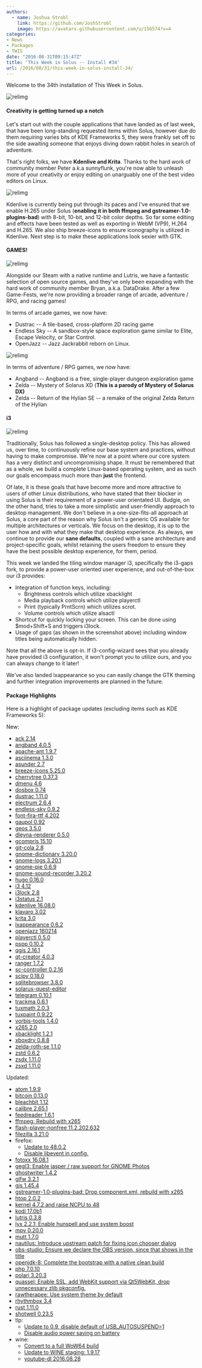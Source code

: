```yaml
---
authors:
  - name: Joshua Strobl
    link: https://github.com/JoshStrobl
    image: https://avatars.githubusercontent.com/u/156574?v=4
categories:
- News
- Packages
- TWIS
date: "2016-08-31T09:15:47Z"
title: 'This Week in Solus -- Install #34'
url: /2016/08/31/this-week-in-solus-install-34/
---
```

Welcome to the 34th installation of This Week in Solus. 

![relimg](https://i.giphy.com/OCu7zWojqFA1W.gif)

#### Creativity is getting turned up a notch

Let's start out with the couple applications that have landed as of last week, that have been long-standing requested items within Solus, however due do them requiring varies bits of KDE Frameworks 5, they were frankly set off to the side awaiting 
someone that enjoys diving down rabbit holes in search of adventure.

That's right folks, we have **Kdenlive and Krita**. Thanks to the hard work of community member Peter a.k.a sunnyflunk, you're now able to unleash more of your creativity or enjoy editing on unarguably one of the best video editors on Linux.

![relimg](Screenshot-from-2016-08-25-17-52-00.png)

Kdenlive is currently being put through its paces and I've ensured that we enable H.265 under Solus (**enabling it in both ffmpeg and gstreamer-1.0-plugins-bad**) with 8-bit, 10-bit, and 12-bit color depths. So far some editing and effects have been 
tested as well as exporting in WebM (VP9), H.264 and H.265. We also ship breeze-icons to ensure iconography is utilized in Kdenlive. Next step is to make these applications look sexier with GTK.

#### GAMES!

![relimg](all-the-games.jpg)

Alongside our Steam with a native runtime and Lutris, we have a fantastic selection of open source games, and they've only been expanding with the hard work of community member Bryan, a.k.a. DataDrake. After a few Game-Fests, we're now providing a 
broader range of arcade, adventure / RPG, and racing games!

In terms of arcade games, we now have:

- Dustrac -- A tile-based, cross-platform 2D racing game
- Endless Sky -- A sandbox-style space exploration game similar to Elite, Escape Velocity, or Star Control.
- OpenJazz -- Jazz Jackrabbit reborn on Linux.

![relimg](endless-sky.png)

In terms of adventure / RPG games, we now have:

- Angband -- Angband is a free, single-player dungeon exploration game
- Zelda -- Mystery of Solarus XD (**This is a parody of Mystery of Solarus DX)**
- Zelda -- Return of the Hylian SE -- a remake of the original Zelda Return of the Hylian

#### i3

![relimg](2016-08-31-110305_1366x768_scrot.png)

Traditionally, Solus has followed a single-desktop policy. This has allowed us, over time, to continuously refine our base system and practices, without having to make compromise. We're now at a point where our core system has a very distinct and 
uncompromising shape. It must be remembered that as a whole, we build a complete Linux-based operating system, and as such our goals encompass much more than **just** the frontend.

Of late, it is these goals that have become more and more attractive to users of other Linux distributions, who have stated that their blocker in using Solus is their requirement of a power-user orientated UI. Budgie, on the other hand, tries to take a more 
simplistic and user-friendly approach to desktop management. We don't believe in a one-size-fits-all approach at Solus, a core part of the reason why Solus isn't a generic OS available for multiple architectures or verticals. We focus on the desktop, it is up 
to the user how and with what they make that desktop experience. As always, we continue to provide our **sane defaults**, coupled with a sane architecture and project-specific goals, whilst retaining the users freedom to ensure they have the best possible 
desktop experience, for them, period.

This week we landed the tiling window manager i3, specifically the i3-gaps fork, to provide a power-user oriented user experience, and out-of-the-box our i3 provides:

- Integration of function keys, including: 
  - Brightness controls which utilize xbacklight
  - Media playback controls which utilize playerctl
  - Print (typically PrntScrn) which utilizes scrot.
  - Volume controls which utilize alsactl
- Shortcut for quickly locking your screen. This can be done using $mod+Shift+S and triggers i3lock.
- Usage of gaps (as shown in the screenshot above) including window titles being automatically hidden.

Note that all the above is opt-in. If i3-config-wizard sees that you already have provided i3 configuration, it won't prompt you to utilize ours, and you can always change to it later!

We've also landed lxappearance so you can easily change the GTK theming and further integration improvements are planned in the future.

#### Package Highlights

Here is a highlight of package updates (excluding items such as KDE Frameworks 5):

New:

- [ack 2.14](https://git.solus-project.com/packages/ack/commit/?id=162933b6f1e9dafba81b8a321080d91cd9b11052)
- [angband 4.0.5](https://git.solus-project.com/packages/angband/commit/?id=68259b95d7ca7aab01d2e1d9184ea44d96892d2f)
- [apache-ant 1.9.7](https://git.solus-project.com/packages/apache-ant/commit/?id=79ebee7daa3b4116dc545e5f1c84dc2a376836a6)
- [asciinema 1.3.0](https://git.solus-project.com/packages/asciinema/commit/?id=94300136374e41355ac70de875f012fd9ee2f365)
- [asunder 2.7](https://git.solus-project.com/packages/asunder/commit/?id=73f57882a3366911e1a0c6f934f936ee000c55fa)
- [breeze-icons 5.25.0](https://git.solus-project.com/packages/breeze-icons/commit/?id=be1a518bae78872c2adc1e611f9480ef6263799f)
- [cherrytree 0.37.3](https://git.solus-project.com/packages/cherrytree/commit/?id=1a2ae024e0abec7600235a8ed6555a435e0cc4ec)
- [dmenu 4.6](https://git.solus-project.com/packages/dmenu/commit/?id=80bbf5c220c73a136e1dffeca8cd447337dccd95)
- [dosbox 0.74](https://git.solus-project.com/packages/dosbox/commit/?id=1bc0a1d53e8a2dc7a0a8d99c99c69ee6592dc81d)
- [dustrac 1.11.0](https://git.solus-project.com/packages/dustrac/commit/?id=0de022edec6cfd37877186b90f260007f75b8c95)
- [electrum 2.6.4](https://github.com/Airblader/i3)
- [endless-sky 0.9.2](https://git.solus-project.com/packages/endless-sky/commit/?id=72a2fe1156671420548a059ac3acef9137988503)
- [font-fira-ttf 4.202](https://git.solus-project.com/packages/font-fira-ttf/commit/?id=90fb231e8d02acb1ee602a304e60261cda0f35db)
- [gaupol 0.92](https://git.solus-project.com/packages/gaupol/commit/?id=b90d6f56789aa6f2e159b5774f148c2a6912405f)
- [geos 3.5.0](https://git.solus-project.com/packages/geos/commit/?id=b525d0812cfa53e5a884c50b50be6a8030a6640c)
- [dleyna-renderer 0.5.0](https://git.solus-project.com/packages/dleyna-renderer/commit/?id=e542b3cb621342641d573d356ac2f329f7a850a1)
- [gcompris 15.10](https://git.solus-project.com/packages/gcompris/commit/?id=86b752c9b8fd050a317fdd44a28bfbcdd7871cc6)
- [git-cola 2.8](https://git.solus-project.com/packages/git-cola/commit/?id=cd10e63dd3f2788f16fd1fa0d80fbc0079a391e1)
- [gnome-dictionary 3.20.0](https://git.solus-project.com/packages/gnome-dictionary/commit/?id=9f4ed499834cfc608cff897472a6458062858cca)
- [gnome-logs 3.20.1](https://git.solus-project.com/packages/gnome-logs/commit/?id=55ecefe896c08533ace0411b026b89596c74371c)
- [gnome-pie 0.6.9](https://git.solus-project.com/packages/gnome-pie/commit/?id=30679b6b8d45dffc20926d1a3a97957b2c1b4534)
- [gnome-sound-recorder 3.20.2](https://git.solus-project.com/packages/gnome-sound-recorder/commit/?id=5aeb324741f5d6ed32c1d01d765ab3eb58c5fb07)
- [hugo 0.16.0](https://git.solus-project.com/packages/hugo/commit/?id=4bd06a3adb4f9c6925f9f318cd58906da3edfbf8)
- [i3 4.12](https://git.solus-project.com/packages/i3/)
- [i3lock 2.8](https://git.solus-project.com/packages/i3lock/commit/?id=618b17b6bf691c9acd764dab88dfd484c58a59d5)
- [i3status 2.1](https://git.solus-project.com/packages/i3status/commit/?id=2bd513408be96ba001227d0df1bd7c01947ab5b0)
- [kdenlive 16.08.0](https://git.solus-project.com/packages/kdenlive/commit/?id=a8ba96f087a8f712acf6487f8181a0a5de2d7240)
- [klavaro 3.02](https://git.solus-project.com/packages/klavaro/commit/?id=84f1af033d22e9246a7c6f95f081a90940dfaeb0)
- [krita 3.0](https://git.solus-project.com/packages/krita/commit/?id=34207a727abe600f82f65e5d620cf9e145189e28)
- [lxappearance 0.6.2](https://git.solus-project.com/packages/lxappearance/commit/?id=e6a1b76e4e030e7a852ae2d4644352837ddcf2fa)
- [openjazz 160214](https://git.solus-project.com/packages/openjazz/commit/?id=be0cb862ecfdf8c70723eb54d115fa7a3c801824)
- [playerctl 0.5.0](https://git.solus-project.com/packages/playerctl/commit/?id=b91664a6164c6349a471de86bb127c649e8b2e5f)
- [pspp 0.10.2](https://git.solus-project.com/packages/pspp/commit/?id=b04f219b0b07d9d2d2ecd5feb0574944c4212ad5)
- [qgis 2.16.1](https://git.solus-project.com/packages/qgis/commit/?id=c972614835615b4d05f3f4611113c4fe0e79c533)
- [qt-creator 4.0.3](https://git.solus-project.com/packages/qt-creator/commit/?id=952dca1ed04203b8811728a965e35b314f65ac69)
- [ranger 1.7.2](https://git.solus-project.com/packages/ranger/commit/?id=f8a71eed51c6ab0b925cd16c3dadf53e87f935eb)
- [sc-controller 0.2.16](https://git.solus-project.com/packages/sc-controller/commit/?id=a5e45f7c5cdbde0157cec8662169673b609d6bed)
- [scipy 0.18.0](https://git.solus-project.com/packages/scipy/commit/?id=f9ace02b6d412dc373510f8896f0b5d6a576b1f1)
- [sqlitebrowser 3.8.0](https://git.solus-project.com/packages/sqlitebrowser/commit/?id=33a22623f1a94b87bfab3d345097164557c7c0d5)
- [solarus-quest-editor](https://git.solus-project.com/packages/solarus-quest-editor/commit/?id=56bbd9cc0b9ab88e1bab4bb24b1094cdba669f1a)
- [telegram 0.10.1](https://git.solus-project.com/packages/telegram/commit/?id=3600ef3c17f641df83756993077886dfbdf9eb66)
- [trackma 0.6.1](https://git.solus-project.com/packages/trackma/commit/?id=1e5ccdbb9766901e80df6b61326eb111c9e6847c)
- [tuxmath 2.0.3](https://git.solus-project.com/packages/tuxmath/commit/?id=60783608fac791161cdc70bdc8d65fb1f30965cb)
- [tuxpaint 0.9.22](https://git.solus-project.com/packages/tuxpaint/commit/?id=436d1d9a28744b34849f7e5a60d17fd72dc25b94)
- [vorbis-tools 1.4.0](https://git.solus-project.com/packages/vorbis-tools/commit/?id=4c5601573a21f47f4068a278a110ada899b3f1b4)
- [x265 2.0](https://git.solus-project.com/packages/x265/commit/?id=6f86cae255d982ed94904edc3a793e03bb4b7ead)
- [xbacklight 1.2.1](https://git.solus-project.com/packages/xbacklight/commit/?id=d4be16840e35eb4af634620f1b2a72cb1c820f9c)
- [xboxdrv 0.8.8](https://git.solus-project.com/packages/xboxdrv/commit/?id=0b4bfae49023dadead5fac9f684bb720944226fd)
- [zelda-roth-se 1.1.0](https://git.solus-project.com/packages/zelda-roth-se/commit/?id=83d4eb87c24c48e475265af710232722ab85c807)
- [zstd 0.6.2](https://git.solus-project.com/packages/zstd/commit/?id=5ac350ea951ea9cfd4f7efc4d6e588cdb47d12e8)
- [zsdx 1.11.0](https://git.solus-project.com/packages/zsdx/commit/?id=d85c90bc4506e6de67077ee512e79ae92a675019)
- [zsxd 1.11.0](https://git.solus-project.com/packages/zsxd/commit/?id=f27106544db311655b54761050c65eaaca755fb8)

Updated:

- [atom 1.9.9](https://git.solus-project.com/packages/atom/commit/?id=1a171610346022a2601d462ee6bd28961a25492c)
- [bitcoin 0.13.0](https://git.solus-project.com/packages/bitcoin/commit/?id=ebe53693f60cba3c57f86f5e95451c531d4c94a6)
- [bleachbit 1.12](https://git.solus-project.com/packages/bleachbit/commit/?id=c7c43c27c104b1ca5e4a35a60df0643373f0faca)
- [calibre 2.65.1](https://git.solus-project.com/packages/calibre/commit/?id=dc3ea5132dc74e4c8ce756ad0be855427afd6734)
- [feedreader 1.6.1](https://git.solus-project.com/packages/feedreader/commit/?id=50777c87fbb95e4192feb92dbc9e4ab599f266a2)
- [ffmpeg: Rebuild with x265](https://git.solus-project.com/packages/ffmpeg/commit/?id=ff31ecafb1e318e8ae81ccc29e20e0cd8e4a50fc)
- [flash-player-nonfree 11.2.202.632](https://git.solus-project.com/packages/flash-player-nonfree/commit/?id=0f4dab31cf7b8e5b1eef7e668a93a6f91ab396a6)
- [filezilla 3.21.0](https://git.solus-project.com/packages/filezilla/commit/?id=db02efb05eb954e89af71e78d4a7fd785827ac5f)
- firefox: 
  - [Update to 48.0.2](https://git.solus-project.com/packages/firefox/commit/?id=b204dfa5c6285d173b9a6d409989a5f49afce4b7)
  - [Disable libevent in config.](https://git.solus-project.com/packages/firefox/commit/?id=2cfd33c313d37c641ed8a30fb3fc17664df0d05e)
- [fotoxx 16.08.1](https://git.solus-project.com/packages/fotoxx/commit/?id=ec429167b0342905875b47004d4e57619a6cc992)
- [gegl3: Enable jasper / raw support for GNOME Photos](https://git.solus-project.com/packages/gegl3/commit/?id=b98cfba75865f7eca3a476ef156040982aab9dd2)
- [ghostwriter 1.4.2](https://git.solus-project.com/packages/ghostwriter/commit/?id=faafd901eccd43cb967514402cb470b8f8af0ff8)
- [glfw 3.2.1](https://git.solus-project.com/packages/glfw/commit/?id=7b2999275e3e019e95fa00e6101a827cb015542c)
- [gjs 1.45.4](https://git.solus-project.com/packages/gjs/commit/?id=d74c880a7b21e1d580e14e20e4a2c672563b8789)
- [gstreamer-1.0-plugins-bad: Drop component.xml, rebuild with x265](https://git.solus-project.com/packages/gstreamer-1.0-plugins-bad/commit/?id=ec71f8003a94ab5343567420e21e490d8e145e5c)
- [htop 2.0.2](https://git.solus-project.com/packages/htop/commit/?id=295b6d2e65908c6f67f1c0c6e5a695be40524cd8)
- [kernel 4.7.2 and raise NCPU to 48](https://git.solus-project.com/packages/kernel/commit/?id=17835134f4cf816bb7485644457eb35b2ee9f5c8)
- [kodi 17.0b1](https://git.solus-project.com/packages/kodi/commit/?id=c50382f66414ec2927a7e7a2cb80416f1b676ef6)
- [lutris 0.3.8](https://git.solus-project.com/packages/lutris/commit/?id=9cf3a1dbf17c0d89cddf42428f4a62bd56f12b63)
- [lyx 2.2.1: Enable hunspell and use system boost](https://git.solus-project.com/packages/lyx/commit/?id=93e11a6fc9a6ab89b92cfdcd3130832765b2ab99)
- [mpv 0.20.0](https://git.solus-project.com/packages/mpv/commit/?id=b7e2fbc2dce82a2184f34a6597ec4d5d8781bcdf)
- [mutt 1.7.0](https://git.solus-project.com/packages/mutt/commit/?id=73576c9658d5e154ac484d45daa8d8d62e6aecd9)
- [nautilus: Introduce upstream patch for fixing icon chooser dialog](https://git.solus-project.com/packages/nautilus/commit/?id=02eb25964cb645b1e7ba31c901e4b430f693f507)
- [obs-studio: Ensure we declare the OBS version, since that shows in the title](https://git.solus-project.com/packages/obs-studio/commit/?id=cc084e4cc1e818f8286737f281a9361e8af42773)
- [openjdk-8: Complete the bootstrap with a native clean build](https://git.solus-project.com/packages/openjdk-8/commit/?id=4f3a7679c4af1d7acea240f8f6b4a9de52d985f2)
- [php 7.0.10](https://git.solus-project.com/packages/php/commit/?id=18d72eeab5b240416e0a781045d5ce4e47101669)
- [polari 3.20.3](https://git.solus-project.com/packages/polari/commit/?id=cf00e350c67a592b28ae6aa48603e741ac605859)
- [quassel: Enable SSL, add WebKit support via Qt5WebKit, drop unnecessary zlib pkgconfig.](https://git.solus-project.com/packages/quassel/commit/?id=0709929a6fbff402217698d3082dac5321d91c8a)
- [rawtherapee: Use system theme by default](https://git.solus-project.com/packages/rawtherapee/commit/?id=b94f9f0268688dd68a621b1c866a86ad82fdd8fd)
- [rhythmbox 3.4](https://git.solus-project.com/packages/rhythmbox/commit/?id=603820d7ea2d885c33f90b823e428fd0fad7ee5d)
- [rust 1.11.0](https://git.solus-project.com/packages/rust/commit/?id=ffc17e7e87d3b17463d395c4bdf1ea47835f75d1)
- [shotwell 0.23.5](https://git.solus-project.com/packages/shotwell/commit/?id=73b77f9dee04fca616230001948c56b705a5a637)
- tlp: 
  - [Update to 0.9, disable default of USB_AUTOSUSPEND=1](https://git.solus-project.com/packages/tlp/commit/?id=3cb29860f842de41862df98a9ac604850e6e5244)
  - [Disable audio power saving on battery](https://git.solus-project.com/packages/tlp/commit/?id=df4f895b340c12ac71723c81ad3a122dbba1b30d)
- wine: 
  - [Convert to a full WoW64 build](https://git.solus-project.com/packages/wine/commit/?id=be45e5cf9810458d71afcce5b5b64e262239b02f)
  - [Update to WINE staging: 1.9.17](https://git.solus-project.com/packages/wine/commit/?id=2e6a34148a9bd2b8a424a727c232ae2784a0043b)
  - [youtube-dl 2016.08.28](https://git.solus-project.com/packages/youtube-dl/commit/?id=4d0bd317bcb0bf23951df28d09c6fc2900afae8c)